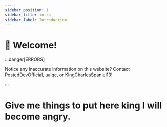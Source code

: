 ```yaml
---
sidebar_position: 1
sidebar_title: intro
sidebar_label: Introduction
---
```


# 👋 Welcome!

:::danger[ERRORS]

Notice any inaccurate information on this website? Contact PostedDevOfficial, ualqc, or KingCharlesSpaniel13!

:::

# Give me things to put here king I will become angry.
